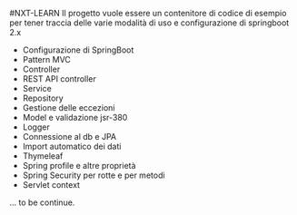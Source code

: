 #NXT-LEARN
Il progetto vuole essere un contenitore di codice di esempio per tener traccia delle varie modalità di uso e configurazione di springboot 2.x
- Configurazione di SpringBoot
- Pattern MVC
- Controller
- REST API controller
- Service
- Repository
- Gestione delle eccezioni
- Model e validazione jsr-380
- Logger
- Connessione al db e JPA
- Import automatico dei dati
- Thymeleaf
- Spring profile e altre proprietà
- Spring Security per rotte e per metodi
- Servlet context

... to be continue.